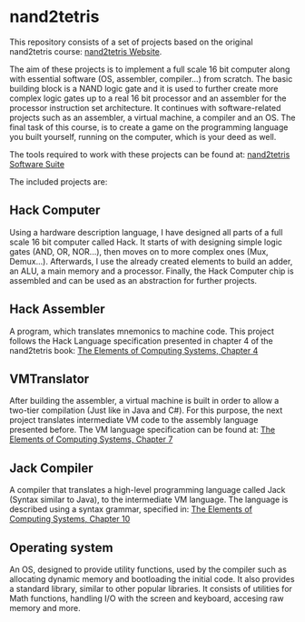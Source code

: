 # nand2tetris
This repository consists of a set of projects based on the original nand2tetris course: [nand2tetris Website](http://www.nand2tetris.org/).

The aim of these projects is to implement a full scale 16 bit computer along with essential software (OS, assembler, compiler...)
from scratch. The basic building block is a NAND logic gate and it is used to further create more complex logic gates up to a real 16 bit processor and an assembler for the processor instruction set architecture. It continues with software-related projects such as an assembler, a virtual machine, a compiler and an OS. The final task of this course, is to create a game on the programming language you built yourself, running on the computer, which is your deed as well.

The tools required to work with these projects can be found at: [nand2tetris Software Suite](http://www.nand2tetris.org/software.php)

The included projects are:
## Hack Computer
Using a hardware description language, I have designed all parts of a full scale 16 bit computer called Hack.
It starts of with designing simple logic gates (AND, OR, NOR...), then moves on to more complex ones (Mux, Demux...).
Afterwards, I use the already created elements to build an adder, an ALU, a main memory and a processor. 
Finally, the Hack Computer chip is assembled and can be used as an abstraction for further projects.

## Hack Assembler
A program, which translates mnemonics to machine code. This project follows the Hack Language specification presented in 
chapter 4 of the nand2tetris book: [The Elements of Computing Systems, Chapter 4](http://nand2tetris.org/chapters/chapter%2004.pdf)

## VMTranslator
After building the assembler, a virtual machine is built in order to allow a two-tier compilation (Just like in Java and C#).
For this purpose, the next project translates intermediate VM code to the assembly language presented before.
The VM language specification can be found at: [The Elements of Computing Systems, Chapter 7](http://www1.idc.ac.il/tecs/book/chapter07.pdf)

## Jack Compiler
A compiler that translates a high-level programming language called Jack (Syntax similar to Java), to the intermediate VM language.
The language is described using a syntax grammar, specified in: [The Elements of Computing Systems, Chapter 10](http://www1.idc.ac.il/tecs/book/chapter10.pdf)

## Operating system
An OS, designed to provide utility functions, used by the compiler such as allocating dynamic memory and bootloading the initial code.
It also provides a standard library, similar to other popular libraries. 
It consists of utilities for Math functions, handling I/O with the screen and keyboard, accesing raw memory and more.
